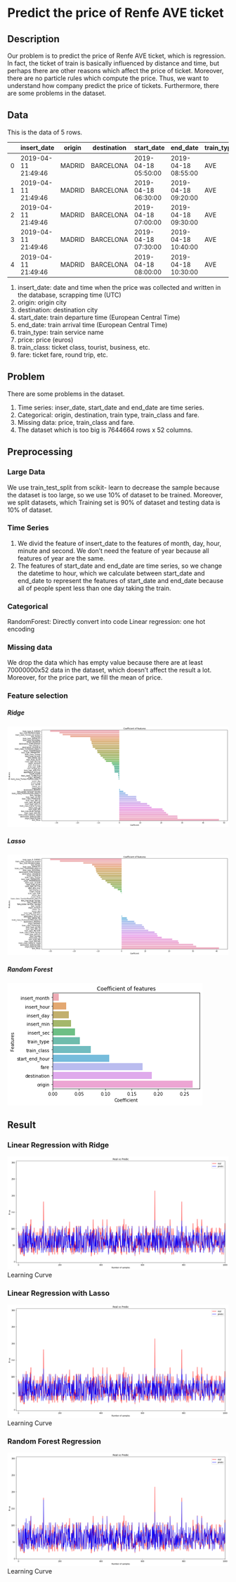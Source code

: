 # Predict the price of Renfe AVE ticket

## Description
  Our problem is to predict the price of Renfe AVE ticket, which is regression. In fact, the ticket of train is basically influenced by distance and time, but perhaps there are other reasons which affect the price of ticket. Moreover, there are no particle rules which compute the price. Thus, we want to understand how company predict the price of tickets. Furthermore, there are some problems in the dataset.

## Data

This is the data of 5 rows.

||insert_date|origin|destination|start_date|end_date|train_type|price|train_class|fare|
| --- | --- | --- | --- | --- | --- | --- | --- | --- | --- |
|0|2019-04-11 21:49:46|MADRID|BARCELONA|2019-04-18 05:50:00|2019-04-18 08:55:00|AVE|68.95|Preferente|Promo|
|1|2019-04-11 21:49:46|MADRID|BARCELONA|2019-04-18 06:30:00|2019-04-18 09:20:00|AVE|75.40|Turista|Promo|
|2|2019-04-11 21:49:46|MADRID|BARCELONA|2019-04-18 07:00:00|2019-04-18 09:30:00|AVE|106.75|Turista|Plus	Promo|
|3|2019-04-11 21:49:46|MADRID|BARCELONA|2019-04-18 07:30:00|2019-04-18 10:40:00|AVE|90.50|Turista|Plus	Promo|
|4|2019-04-11 21:49:46|MADRID|BARCELONA|2019-04-18 08:00:00|2019-04-18 10:30:00|AVE|88.95|Turista|Promo|

1. insert_date: date and time when the price was collected and written in the database, scrapping time (UTC)
2. origin: origin city
3. destination: destination city
4. start_date: train departure time (European Central Time)
5. end_date: train arrival time (European Central Time)
6. train_type: train service name
7. price: price (euros)
8. train_class: ticket class, tourist, business, etc.
9. fare: ticket fare, round trip, etc.

## Problem

There are some problems in the dataset. 
1. Time series: inser_date, start_date and end_date are time series. 
2. Categorical: origin, destination, train type, train_class and fare.
3. Missing data: price, train_class and fare. 
4. The dataset which is too big is 7644664 rows x 52 columns. 

## Preprocessing
### Large Data
  We use train_test_split from scikit- learn to decrease the sample because the dataset is too large, so we use 10% of dataset to be trained. Moreover, we split datasets, which Training set is 90% of dataset and testing data is 10% of dataset.
### Time Series
  1. We divid the feature of insert_date to the features of month, day, hour, minute and second. We don’t need the feature of year because all features of year are the same.
  2. The features of start_date and end_date are time series, so we change the datetime to hour, which we calculate between start_date and end_date to represent the features of start_date and end_date because all of people spent less than one day taking the train.
### Categorical
  RandomForest: Directly convert into code
  Linear regression: one hot encoding
### Missing data
  We drop the data which has empty value because there are at least 70000000x52 data in the dataset, which doesn’t affect the result a lot. Moreover, for the price part, we fill the mean of price.
### Feature selection
##### Ridge
![Ridge_coef](https://github.com/Martinyeh81/The-Data-Incubator/blob/master/section_1/Image/LR_Ridge_coef.png)
##### Lasso
![Lasso_coef](https://github.com/Martinyeh81/The-Data-Incubator/blob/master/section_1/Image/LR_Lasso_coef.png)
##### Random Forest
![Random_coef](https://github.com/Martinyeh81/The-Data-Incubator/blob/master/section_1/Image/Random_coef.png)

## Result
### Linear Regression with Ridge
![Ridge_result](https://github.com/Martinyeh81/The-Data-Incubator/blob/master/section_1/Image/LR_Ridge_result.png)
Learning Curve
### Linear Regression with Lasso
![Lasso_result](https://github.com/Martinyeh81/The-Data-Incubator/blob/master/section_1/Image/LR_Lasso_result.png)
Learning Curve
### Random Forest Regression
![Random_result](https://github.com/Martinyeh81/The-Data-Incubator/blob/master/section_1/Image/Random_result.png)
Learning Curve






